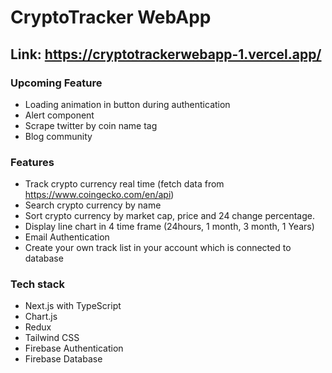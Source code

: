 # CryptoTracker WebApp

## Link: https://cryptotrackerwebapp-1.vercel.app/

### Upcoming Feature
- Loading animation in button during authentication
- Alert component
- Scrape twitter by coin name tag
- Blog community

### Features
- Track crypto currency real time (fetch data from https://www.coingecko.com/en/api)
- Search crypto currency by name
- Sort crypto currency by market cap, price and 24 change percentage.
- Display line chart in 4 time frame (24hours, 1 month, 3 month, 1 Years)
- Email Authentication
- Create your own track list in your account which is connected to database

### Tech stack
- Next.js with TypeScript
- Chart.js
- Redux
- Tailwind CSS
- Firebase Authentication
- Firebase Database